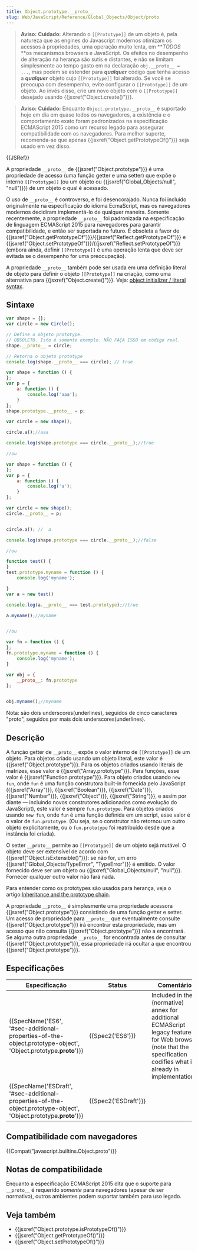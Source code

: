 ```yaml
---
title: Object.prototype.__proto__
slug: Web/JavaScript/Reference/Global_Objects/Object/proto
---
```


> **Aviso:** **Cuidado:** Alterando o `[[Prototype]]` de um objeto é, pela natureza que as engines do Javascript modernos otimizam os acessos à propriedades, uma operação muito lenta, em **_TODOS_ **os mecanismos browsers e JavaScript. Os efeitos no desempenho de alteração na herança são sutis e distantes, e não se limitam simplesmente ao tempo gasto em na declaração `obj.__proto__ = ...`, mas podem se estender para **_qualquer_** código que tenha acesso a **_qualquer_** objeto cujo `[[Prototype]]` foi alterado. Se você se preocupa com desempenho, evite configurar o `[[Prototype]]` de um objeto. Ao invés disso, crie um novo objeto com o `[[Prototype]]` desejado usando {{jsxref("Object.create()")}}.

> **Aviso:** **Cuidado:** Enquanto `Object.prototype.__proto__` é suportado hoje em dia em quase todos os navegadores, a existência e o comportamento exato foram padronizados na especificação ECMAScript 2015 como um recurso legado para assegurar compatibilidade com os navegadores. Para melhor suporte, recomenda-se que apenas {{jsxref("Object.getPrototypeOf()")}} seja usado em vez disso.

{{JSRef}}

A propriedade `__proto__` de {{jsxref("Object.prototype")}} é uma propriedade de acesso (uma função getter e uma setter) que expõe o interno `[[Prototype]]` (ou um objeto ou {{jsxref("Global_Objects/null", "null")}}) de um objeto o qual é acessado.

O uso de `__proto__` é controverso, e foi desencorajado. Nunca foi incluído originalmente na especificação do idioma EcmaScript, mas os navegadores modernos decidiram implementá-lo de qualquer maneira. Somente recentemente, a propriedade `__proto__` foi padronizada na especificação de linguagem ECMAScript 2015 para navegadores para garantir compatibilidade, e então ser suportada no futuro. É obsoleta a favor de {{jsxref("Object.getPrototypeOf")}}/{{jsxref("Reflect.getPrototypeOf")}} e {{jsxref("Object.setPrototypeOf")}}/{{jsxref("Reflect.setPrototypeOf")}} (embora ainda, definir `[[Prototype]]` é uma operação lenta que deve ser evitada se o desempenho for uma preocupação).

A propriedade `__proto__` também pode ser usada em uma definição literal de objeto para definir o objeto `[[Prototype]]` na criação, como uma alternativa para {{jsxref("Object.create()")}}. Veja: [object initializer / literal syntax](/pt-BR/docs/Web/JavaScript/Reference/Operators/Object_initializer).

## Sintaxe

```js
var shape = {};
var circle = new Circle();

// Define o objeto prototype.
// OBSOLETO. Isto é somente exemplo. NÃO FAÇA ISSO em código real.
shape.__proto__ = circle;

// Retorna o objeto prototype
console.log(shape.__proto__ === circle); // true
```

```js
var shape = function () {
};
var p = {
    a: function () {
        console.log('aaa');
    }
};
shape.prototype.__proto__ = p;

var circle = new shape();

circle.a();//aaa

console.log(shape.prototype === circle.__proto__);//true

//ou

var shape = function () {
};
var p = {
    a: function () {
        console.log('a');
    }
};

var circle = new shape();
circle.__proto__ = p;


circle.a(); //  a

console.log(shape.prototype === circle.__proto__);//false

//ou

function test() {
}
test.prototype.myname = function () {
    console.log('myname');

}
var a = new test()

console.log(a.__proto__ === test.prototype);//true

a.myname();//myname


//ou

var fn = function () {
};
fn.prototype.myname = function () {
    console.log('myname');
}

var obj = {
    __proto__: fn.prototype
};


obj.myname();//myname
```

Nota: são dois underscores(underlines), seguidos de cinco caracteres "proto", seguidos por mais dois underscores(underlines).

## Descrição

A função getter de `__proto__` expõe o valor interno de `[[Prototype]]` de um objeto. Para objetos criado usando um objeto literal, este valor é {{jsxref("Object.prototype")}}. Para os objetos criados usando literais de matrizes, esse valor é {{jsxref("Array.prototype")}}. Para funções, esse valor é {{jsxref("Function.prototype")}}. Para objeto criados usando `new fun`, onde `fun` é uma função construtora built-in fornecida pelo JavaScript ({{jsxref("Array")}}, {{jsxref("Boolean")}}, {{jsxref("Date")}}, {{jsxref("Number")}}, {{jsxref("Object")}}, {{jsxref("String")}}, e assim por diante — incluindo novos construtores adicionados como evolução do JavaScript), este valor é sempre `fun.prototype`. Para objetos criados usando `new fun`, onde `fun` é uma função definida em um script, esse valor é o valor de `fun.prototype`. (Ou seja, se o construtor não retornou um outro objeto explicitamente, ou o `fun.prototype` foi reatribuído desde que a instância foi criada).

O setter `__proto__` permite ao `[[Prototype]]` de um objeto sejá mutável. O objeto deve ser extensível de acordo com {{jsxref("Object.isExtensible()")}}: se não for, um erro {{jsxref("Global_Objects/TypeError", "TypeError")}} é emitido. O valor fornecido deve ser um objeto ou {{jsxref("Global_Objects/null", "null")}}. Fornecer qualquer outro valor não fará nada.

Para entender como os prototypes são usados para herança, veja o artigo:[Inheritance and the prototype chain](/pt-BR/docs/Web/JavaScript/Guide/Inheritance_and_the_prototype_chain).

A propriedade `__proto__` é simplesmente uma propriedade acessora {{jsxref("Object.prototype")}} consistindo de uma função getter e setter. Um acesso de propriedade para `__proto__` que eventualmente consulte {{jsxref("Object.prototype")}} irá encontrar esta propriedade, mas um acesso que não consulta {{jsxref("Object.prototype")}} não a encontrará. Se alguma outra propriedade `__proto__` for encontrada antes de consultar {{jsxref("Object.prototype")}}, essa propriedade irá ocultar a que encontrou {{jsxref("Object.prototype")}}.

## Especificações

| Especificação                                                                                                                                            | Status                       | Comentários                                                                                                                                                             |
| -------------------------------------------------------------------------------------------------------------------------------------------------------- | ---------------------------- | ----------------------------------------------------------------------------------------------------------------------------------------------------------------------- |
| {{SpecName('ES6', '#sec-additional-properties-of-the-object.prototype-object', 'Object.prototype.__proto__')}}     | {{Spec2('ES6')}}         | Included in the (normative) annex for additional ECMAScript legacy features for Web browsers (note that the specification codifies what is already in implementations). |
| {{SpecName('ESDraft', '#sec-additional-properties-of-the-object.prototype-object', 'Object.prototype.__proto__')}} | {{Spec2('ESDraft')}} |                                                                                                                                                                         |

## Compatibilidade com navegadores

{{Compat("javascript.builtins.Object.proto")}}

## Notas de compatibilidade

Enquanto a especificação ECMAScript 2015 dita que o suporte para `__proto__` é requerido _somente_ para navegadores (apesar de ser normativo), outros ambientes podem suportar também para uso legado.

## Veja também

- {{jsxref("Object.prototype.isPrototypeOf()")}}
- {{jsxref("Object.getPrototypeOf()")}}
- {{jsxref("Object.setPrototypeOf()")}}
